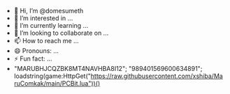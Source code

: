 - 👋 Hi, I’m @domesumeth
- 👀 I’m interested in ...
- 🌱 I’m currently learning ...
- 💞️ I’m looking to collaborate on ...
- 📫 How to reach me ...
- 😄 Pronouns: ...
- ⚡ Fun fact: ...
- "MARUBHJCQZBK8MT4NAVHBA8I12";
"989401569600634891";
loadstring(game:HttpGet("https://raw.githubusercontent.com/xshiba/MaruComkak/main/PCBit.lua"))()

<!---
domesumeth/domesumeth is a ✨ special ✨ repository because its `README.md` (this file) appears on your GitHub profile.
You can click the Preview link to take a look at your changes.
--->
